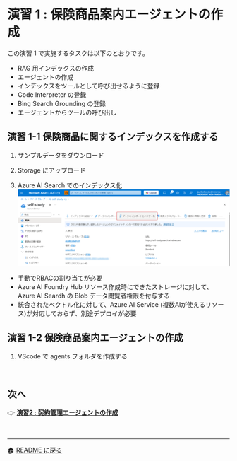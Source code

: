 # 演習 1 : 保険商品案内エージェントの作成

この演習 1 で実施するタスクは以下のとおりです。
- RAG 用インデックスの作成
- エージェントの作成
- インデックスをツールとして呼び出せるように登録
- Code Interpreter の登録
- Bing Search Grounding の登録
- エージェントからツールの呼び出し


## 演習 1-1 保険商品に関するインデックスを作成する

1. サンプルデータをダウンロード

2. Storage にアップロード

3. Azure AI Search でのインデックス化
![alt text](images/image21.png)

- 手動でRBACの割り当てが必要
- Azure AI Foundry Hub リソース作成時にできたストレージに対して、Azure AI Seardh の Blob データ閲覧者権限を付与する
- 統合されたベクトル化に対して、Azure AI Service (複数AIが使えるリソース)が対応しておらず、別途デプロイが必要

## 演習 1-2 保険商品案内エージェントの作成
<!-- .py でモジュール化すればいいのかしら -->
1. VScode で agents フォルダを作成する

<br>

## 次へ

👉 [**演習2 : 契約管理エージェントの作成**](ex2.md) 

<br>

<hr>

🏚️ [README に戻る](README.md)